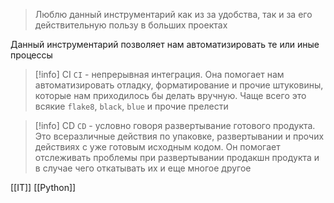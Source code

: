 > Люблю данный инструментарий как из за удобства, так и за его действительную пользу в больших проектах

Данный инструментарий позволяет нам автоматизировать те или иные процессы

>[!info] CI
>`CI` - непрерывная интеграция. Она помогает нам автоматизировать отладку, форматирование и прочие штуковины, которые нам приходилось бы делать вручную. Чаще всего это всякие `flake8`, `black`, `blue` и прочие прелести

>[!info] CD
>`CD` - условно говоря развертывание готового продукта. Это всеразличные действия по упаковке, развертывании и прочих действиях с уже готовым исходным кодом. Он помогает отслеживать проблемы при развертывании продакшн продукта и в случае чего откатывать их и еще многое другое

[[IT]] [[Python]]

